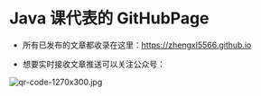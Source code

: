 # Java 课代表的 GitHubPage

* 所有已发布的文章都收录在这里：https://zhengxl5566.github.io

* 想要实时接收文章推送可以关注公众号：

![qr-code-1270x300.jpg](https://zhengxl5566.github.io/img/java-helper/qr-code-1270x300.jpg)
